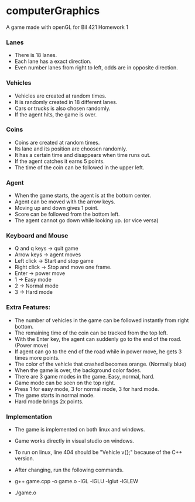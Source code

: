 # computerGraphics
A game made with openGL for Bil 421 Homework 1

### Lanes
- There is 18 lanes.
- Each lane has a exact direction.
- Even number lanes from right to left, odds are in opposite direction.

### Vehicles
- Vehicles are created at random times.
- It is randomly created in 18 different lanes.
- Cars or trucks is also chosen randomly.
- If the agent hits, the game is over.

### Coins
- Coins are created at random times.
- Its lane and its position are choosen randomly.
- It has a certain time and disappears when time runs out.
- If the agent catches it earns 5 points.
- The time of the coin can be followed in the upper left.

### Agent
- When the game starts, the agent is at the bottom center.
- Agent can be moved with the arrow keys.
- Moving up and down gives 1 point.
- Score can be followed from the bottom left.
- The agent cannot go down while looking up. (or vice versa)

### Keyboard and Mouse
- Q and q keys  -> quit game
- Arrow keys    -> agent moves
- Left click    -> Start and stop game
- Right click   -> Stop and move one frame.
- Enter         -> power move
- 1             -> Easy mode
- 2             -> Normal mode
- 3             -> Hard mode

### Extra Features:
- The number of vehicles in the game can be followed instantly from right bottom.
- The remaining time of the coin can be tracked from the top left.
- With the Enter key, the agent can suddenly go to the end of the road. (Power move)
- If agent can go to the end of the road while in power move, he gets 3 times more points.
- The color of the vehicle that crashed becomes orange. (Normally blue)
- When the game is over, the background color fades.
- There are 3 game modes in the game. Easy, normal, hard.
- Game mode can be seen on the top right.
- Press 1 for easy mode, 3 for normal mode, 3 for hard mode.
- The game starts in normal mode.
- Hard mode brings 2x points.


### Implementation
- The game is implemented on both linux and windows.
- Game works directly in visual studio on windows.

- To run on linux, line 404 should be "Vehicle v{};" because of the C++ version.
- After changing, run the following commands.
- g++ game.cpp -o game.o -lGL -lGLU -lglut -lGLEW
- ./game.o
